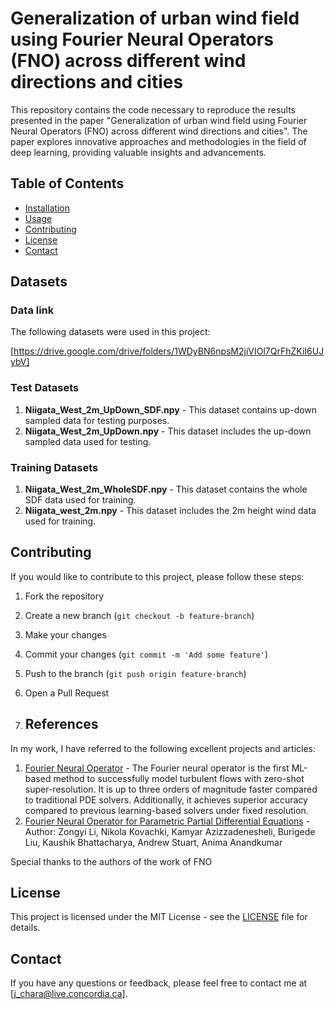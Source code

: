 # Generalization of urban wind field using Fourier Neural Operators (FNO) across different wind directions and cities

This repository contains the code necessary to reproduce the results presented in the paper "Generalization of urban wind field using Fourier Neural Operators (FNO) across different wind directions and cities". The paper explores innovative approaches and methodologies in the field of deep learning, providing valuable insights and advancements.



## Table of Contents

- [Installation](#installation)
- [Usage](#usage)
- [Contributing](#contributing)
- [License](#license)
- [Contact](#contact)

## Datasets

### Data link
The following datasets were used in this project:

[https://drive.google.com/drive/folders/1WDyBN6npsM2jiVIOl7QrFhZKiI6UJybV]


### Test Datasets
1. **Niigata_West_2m_UpDown_SDF.npy** - This dataset contains up-down sampled data for testing purposes.
2. **Niigata_West_2m_UpDown.npy** - This dataset includes the up-down sampled data used for testing.

### Training Datasets
1. **Niigata_West_2m_WholeSDF.npy** - This dataset contains the whole SDF data used for training.
2. **Niigata_west_2m.npy** - This dataset includes the 2m height wind data used for training.


## Contributing

If you would like to contribute to this project, please follow these steps:

1. Fork the repository
2. Create a new branch (`git checkout -b feature-branch`)
3. Make your changes
4. Commit your changes (`git commit -m 'Add some feature'`)
5. Push to the branch (`git push origin feature-branch`)
6. Open a Pull Request

7. ## References

In my work, I have referred to the following excellent projects and articles:

1. [Fourier Neural Operator](https://github.com/neuraloperator/neuraloperator) - The Fourier neural operator is the first ML-based method to successfully model turbulent flows with zero-shot super-resolution. It is up to three orders of magnitude faster compared to traditional PDE solvers. Additionally, it achieves superior accuracy compared to previous learning-based solvers under fixed resolution.
2. [Fourier Neural Operator for Parametric Partial Differential Equations](https://arxiv.org/abs/2010.08895) - Author: Zongyi Li, Nikola Kovachki, Kamyar Azizzadenesheli, Burigede Liu, Kaushik Bhattacharya, Andrew Stuart, Anima Anandkumar


Special thanks to the authors of the work of FNO




## License

This project is licensed under the MIT License - see the [LICENSE](LICENSE) file for details.

## Contact

If you have any questions or feedback, please feel free to contact me at [j_chara@live.concordia.ca].

